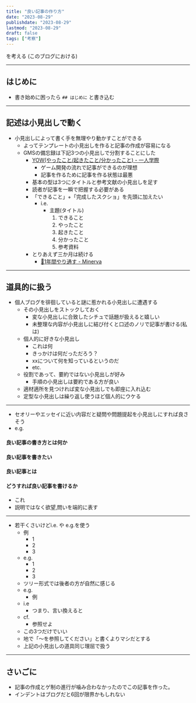 ```yaml
---
title: "良い記事の作り方"
date: "2023-08-29"
publishdate: "2023-08-29"
lastmod: "2023-08-29"
draft: false
tags: ["考察"]
---
```

を考える
(このブログにおける)

---
## はじめに

- 書き始めに困ったら `## はじめに` と書き込む

---
## 記述は小見出しで動く

- 小見出しによって書く手を無理やり動かすことができる
	- よってテンプレートの小見出しを作ると記事の作成が容易になる
	- GMSの備忘録は下記3つの小見出しで分割することにした
		- [YOW(やったこと/起きたこと/分かったこと) - 一人学際](https://scrapbox.io/hitorigakusai/YOW(%E3%82%84%E3%81%A3%E3%81%9F%E3%81%93%E3%81%A8%2F%E8%B5%B7%E3%81%8D%E3%81%9F%E3%81%93%E3%81%A8%2F%E5%88%86%E3%81%8B%E3%81%A3%E3%81%9F%E3%81%93%E3%81%A8))
			- ゲーム開発の流れで記事ができるのが理想
			- 記事を作るために記事を作る状態は最悪
		- 基本の型は3つにタイトルと参考文献の小見出しを足す
		- 読者が記事を一瞬で把握する必要がある
		- 「できること」+「完成したスクショ」を先頭に加えたい
			- i.e.
				- 主題(タイトル)
					1. できること
					2. やったこと 
					3. 起きたこと
					4. 分かったこと
					5. 参考資料
		- とりあえず三か月は続ける
			- [📗1年間やり通す - Minerva](https://minerva.mamansoft.net/%F0%9F%93%97Productivity%E3%82%92%E4%B8%8A%E3%81%92%E3%82%8B%E3%81%9F%E3%82%81%E3%81%AB%E5%A4%A7%E5%88%87%E3%81%AA100%E3%81%AE%E3%81%93%E3%81%A8/%F0%9F%93%971%E5%B9%B4%E9%96%93%E3%82%84%E3%82%8A%E9%80%9A%E3%81%99)

---
## 道具的に扱う

- 個人ブログを徘徊していると謎に惹かれる小見出しに遭遇する
	- その小見出しをストックしておく
		- 変な小見出しに合致したシチュで話題が扱えると嬉しい
		- 未整理な内容が小見出しに結び付くと口述のノリで記事が書ける(私は)
	- 個人的に好きな小見出し
		- これは何
		- きっかけは何だっただろう？
		- xxについて何を知っているというのだ
		- etc.
	- 役割であって、要約ではない小見出しが好み
		- 手順の小見出しは要約である方が良い
	- 適材適所を見つければ変な小見出しでも即座に入れ込む
	- 定型な小見出しは繰り返し使うほど個人的にウケる

---
- セオリーやエッセイに近い内容だと疑問や問題提起を小見出しにすれば良さそう
- e.g.
#### 良い記事の書き方とは何か
#### 良い記事を書きたい
#### 良い記事とは
#### どうすれば良い記事を書けるか
- これ
- 説明ではなく欲望,問いを端的に表す
---

- 若干くさいけどi.e. や e.g.を使う
	- 例
		- 1
		- 2
		- 3
	- e.g.
		- 1
		- 2
		- 3
	- ツリー形式では後者の方が自然に感じる
	- e.g.
		- 例
	- i.e
		- つまり、言い換えると
	- cf.
		- 参照せよ
	- この3つだけでいい
	- 地で「～を参照してください」と書くよりマシだとする
	- 上記の小見出しの道具同じ理屈で扱う

---
## さいごに

- 記事の作成とゲ制の進行が噛み合わなかったのでこの記事を作った。
- インデントはブログだと6回が限界かもしれない

